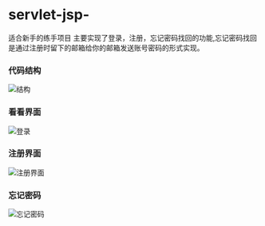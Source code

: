 # servlet-jsp-
适合新手的练手项目
主要实现了登录，注册，忘记密码找回的功能,忘记密码找回是通过注册时留下的邮箱给你的邮箱发送账号密码的形式实现。

### 代码结构
![结构](https://ae01.alicdn.com/kf/Heb371f1b02e74f589d40375a99aea6c5J.jpg)

### 看看界面
![登录](https://ae01.alicdn.com/kf/He26acb3bdbf843e8984b8dbce27c2264p.jpg)

### 注册界面
![注册界面](https://ae01.alicdn.com/kf/H077e4ea57c86493ebf45ddfb8590582cm.jpg)

### 忘记密码
![忘记密码](https://ae01.alicdn.com/kf/H345d8ad854dc47b1a50630a0096864adz.jpg)
